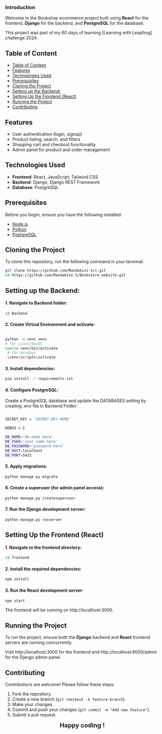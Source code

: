 ### Introduction

Welcome to the Bookshop ecommerce project built using **React** for the frontend, **Django** for the backend, and **PostgreSQL** for the database.

This project was part of my 60 days of learning [Learning with Leapfrog] challenge 2024. 



## Table of Content
- [Table of Content](#table-of-content)
- [Features](#features)
- [Technologies Used](#technologies-used)
- [Prerequisites](#prerequisites)
- [Cloning the Project](#cloning-the-project)
- [Setting up the Backend:](#setting-up-the-backend)
- [Setting Up the Frontend (React)](#setting-up-the-frontend-react)
- [Running the Project](#running-the-project)
- [Contributing](#contributing)

## Features

- User authentication (login, signup)
- Product listing, search, and filters
- Shopping cart and checkout functionality
- Admin panel for product and order management

## Technologies Used

- **Frontend**: React, JavaScript, Tailwind CSS
- **Backend**: Django, Django REST Framework
- **Database**: PostgreSQL

## Prerequisites

Before you begin, ensure you have the following installed:

- [Node.js](https://nodejs.org/en/download/)
- [Python](https://www.python.org/downloads/)
- [PostgreSQL](https://www.postgresql.org/download/)

## Cloning the Project

To clone this repository, run the following command in your terminal:

```bash
git clone https://github.com/Mandakini-S/c.git
cd https://github.com/Mandakini-S/Bookstore_website.git

```

## Setting up the Backend:

#### 1. Navigate to Backend folder:
```bash
cd Backend
```
#### 2. Create Virtual Environment and activate:

```bash

python -m venv venv
# for Linux/macOS
source venv/bin/activate 
 # for Windows
.\venv\Scripts\activate  

```

#### 3. Install dependencies:
```bash
pip install -r requirements.txt
```

#### 4. Configure PostgreSQL:
Create a PostgreSQL database and update the DATABASES setting by creating .env file in Backend Folder:
```bash

SECRET_KEY = 'SECRET-KEY-HERE'

DEBUG = 1

DB_NAME='Db-name here'
DB_USER='user name here'
DB_PASSWORD='password here'
DB_HOST=localhost
DB_PORT=5432
```

#### 5. Apply migrations:
```bash
python manage.py migrate
```

#### 6. Create a superuser (for admin panel access):
```bash
python manage.py createsuperuser

```

#### 7. Run the Django development server:
```bash
python manage.py runserver

```

## Setting Up the Frontend (React)

#### 1. Navigate to the frontend directory:

```bash
cd frontend
```

#### 2. Install the required dependencies:

```bash
npm install
```

#### 3. Run the React development server:
```bash
npm start
```
The frontend will be running on http://localhost:3000.


## Running the Project
To run the project, ensure both the **Django** backend and **React** frontend servers are running concurrently.

Visit http://localhost:3000 for the frontend and http://localhost:8000/admin for the Django admin panel.

## Contributing

Contributions are welcome! Please follow these steps:

1. Fork the repository.
2. Create a new branch (`git checkout -b feature-branch`).
3. Make your changes.
4. Commit and push your changes (`git commit -m "Add new feature"`).
5. Submit a pull request.

<div style="text-align: center; font-weight: bold; font-size: 20px;">Happy coding !</div>


